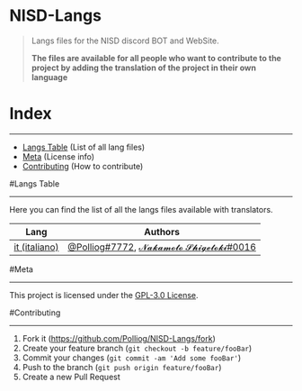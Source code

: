 # NISD-Langs
> Langs files for the NISD discord BOT and WebSite.
> 
> **The files are available for all people who want to contribute to the project by adding the translation of the project in their own language**

# Index
***
- [Langs Table](#Langs-Table) (List of all lang files)
- [Meta](#meta) (License info)
- [Contributing](#contributing) (How to contribute)

#Langs Table
***
Here you can find the list of all the langs files available with translators.


| Lang                                | Authors                                                                                   |
|-------------------------------------|-------------------------------------------------------------------------------------------|
| [it (italiano)](./langs/lang.it.js) | [@Polliog#7772](https://github.com/Polliog), [𝓝𝓪𝓴𝓪𝓶𝓸𝓽𝓸 𝓢𝓱𝓲𝓰𝓮𝓽𝓸𝓴𝓲#0016]() |

#Meta
***
This project is licensed under the [GPL-3.0 License](LICENSE).

#Contributing
***

1. Fork it (<https://github.com/Polliog/NISD-Langs/fork>)
2. Create your feature branch (`git checkout -b feature/fooBar`)
3. Commit your changes (`git commit -am 'Add some fooBar'`)
4. Push to the branch (`git push origin feature/fooBar`)
5. Create a new Pull Request